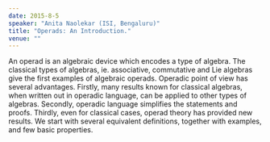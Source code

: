 ```yaml
---
date: 2015-8-5
speaker: "Anita Naolekar (ISI, Bengaluru)"
title: "Operads: An Introduction."
venue: ""
---
```

An operad is an algebraic device which encodes a type of
algebra. The
classical types of algebras, ie. associative, commutative and Lie
algebras give the first examples of algebraic operads. Operadic point
of view has several advantages. Firstly, many results known for
classical algebras, when written out in operadic language, can be
applied to other types of algebras. Secondly, operadic language
simplifies the statements and proofs. Thirdly, even for classical
cases, operad theory has provided new results. We start with several
equivalent definitions, together with examples, and  few basic
properties.
